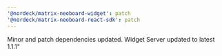 ```yaml
---
'@nordeck/matrix-neoboard-widget': patch
'@nordeck/matrix-neoboard-react-sdk': patch
---
```


Minor and patch dependencies updated. Widget Server updated to latest 1.1.1"
